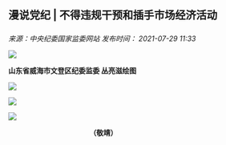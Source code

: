 ## 漫说党纪 | 不得违规干预和插手市场经济活动

### 

_来源：中央纪委国家监委网站_ _发布时间： 2021-07-29 11:33_

![](https://www.ccdi.gov.cn/hdjln/ywtt/202107/W020210929376824649398.jpg)

**山东省威海市文登区纪委监委 丛亮滋绘图**

**![](https://www.ccdi.gov.cn/hdjln/ywtt/202107/W020210929376824754289.jpg)**

**![](https://www.ccdi.gov.cn/hdjln/ywtt/202107/W020210929376824862295.jpg)**

**![](https://www.ccdi.gov.cn/hdjln/ywtt/202107/W020210929376824965493.jpg)**

                                         **（敬靖）**